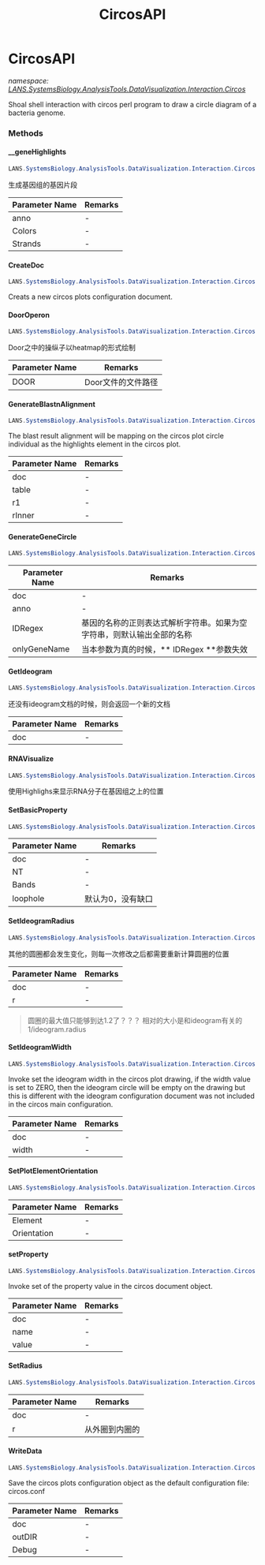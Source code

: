 ﻿---
title: CircosAPI
---

# CircosAPI
_namespace: [LANS.SystemsBiology.AnalysisTools.DataVisualization.Interaction.Circos](N-LANS.SystemsBiology.AnalysisTools.DataVisualization.Interaction.Circos.html)_

Shoal shell interaction with circos perl program to draw a circle diagram of a bacteria genome.

### Methods

#### __geneHighlights
```csharp
LANS.SystemsBiology.AnalysisTools.DataVisualization.Interaction.Circos.CircosAPI.__geneHighlights(System.Collections.Generic.IEnumerable{LANS.SystemsBiology.Assembly.NCBI.GenBank.CsvExports.GeneDumpInfo},System.Collections.Generic.Dictionary{System.String,System.String},LANS.SystemsBiology.ComponentModel.Loci.Strands)
```
生成基因组的基因片段

|Parameter Name|Remarks|
|--------------|-------|
|anno|-|
|Colors|-|
|Strands|-|


#### CreateDoc
```csharp
LANS.SystemsBiology.AnalysisTools.DataVisualization.Interaction.Circos.CircosAPI.CreateDoc
```
Creats a new circos plots configuration document.

#### DoorOperon
```csharp
LANS.SystemsBiology.AnalysisTools.DataVisualization.Interaction.Circos.CircosAPI.DoorOperon(System.String)
```
Door之中的操纵子以heatmap的形式绘制

|Parameter Name|Remarks|
|--------------|-------|
|DOOR|Door文件的文件路径|


#### GenerateBlastnAlignment
```csharp
LANS.SystemsBiology.AnalysisTools.DataVisualization.Interaction.Circos.CircosAPI.GenerateBlastnAlignment(LANS.SystemsBiology.AnalysisTools.DataVisualization.Interaction.Circos.Documents.Configurations.Circos,LANS.SystemsBiology.NCBI.Extensions.NCBIBlastResult.AlignmentTable,System.Double,System.Double,LANS.SystemsBiology.AnalysisTools.DataVisualization.Interaction.Circos.Documents.Karyotype.Highlights.IdentityColors)
```
The blast result alignment will be mapping on the circos plot circle individual as the highlights element in the circos plot.

|Parameter Name|Remarks|
|--------------|-------|
|doc|-|
|table|-|
|r1|-|
|rInner|-|


#### GenerateGeneCircle
```csharp
LANS.SystemsBiology.AnalysisTools.DataVisualization.Interaction.Circos.CircosAPI.GenerateGeneCircle(LANS.SystemsBiology.AnalysisTools.DataVisualization.Interaction.Circos.Documents.Configurations.Circos,System.Collections.Generic.IEnumerable{LANS.SystemsBiology.Assembly.NCBI.GenBank.CsvExports.GeneDumpInfo},System.Boolean,System.String,System.Boolean,System.Boolean,System.Boolean)
```


|Parameter Name|Remarks|
|--------------|-------|
|doc|-|
|anno|-|
|IDRegex|基因的名称的正则表达式解析字符串。如果为空字符串，则默认输出全部的名称|
|onlyGeneName|当本参数为真的时候，** IDRegex **参数失效|


#### GetIdeogram
```csharp
LANS.SystemsBiology.AnalysisTools.DataVisualization.Interaction.Circos.CircosAPI.GetIdeogram(LANS.SystemsBiology.AnalysisTools.DataVisualization.Interaction.Circos.Documents.Configurations.Circos)
```
还没有ideogram文档的时候，则会返回一个新的文档

|Parameter Name|Remarks|
|--------------|-------|
|doc|-|


#### RNAVisualize
```csharp
LANS.SystemsBiology.AnalysisTools.DataVisualization.Interaction.Circos.CircosAPI.RNAVisualize(LANS.SystemsBiology.AnalysisTools.DataVisualization.Interaction.Circos.Documents.Configurations.Circos,LANS.SystemsBiology.Assembly.NCBI.GenBank.TabularFormat.PTT)
```
使用Highlighs来显示RNA分子在基因组之上的位置

#### SetBasicProperty
```csharp
LANS.SystemsBiology.AnalysisTools.DataVisualization.Interaction.Circos.CircosAPI.SetBasicProperty(LANS.SystemsBiology.AnalysisTools.DataVisualization.Interaction.Circos.Documents.Configurations.Circos,LANS.SystemsBiology.SequenceModel.FASTA.FastaToken,System.Collections.Generic.IEnumerable{Microsoft.VisualBasic.ComponentModel.TripleKeyValuesPair},System.Int32)
```


|Parameter Name|Remarks|
|--------------|-------|
|doc|-|
|NT|-|
|Bands|-|
|loophole|默认为0，没有缺口|


#### SetIdeogramRadius
```csharp
LANS.SystemsBiology.AnalysisTools.DataVisualization.Interaction.Circos.CircosAPI.SetIdeogramRadius(LANS.SystemsBiology.AnalysisTools.DataVisualization.Interaction.Circos.Documents.Configurations.Ideogram,System.Double)
```
其他的圆圈都会发生变化，则每一次修改之后都需要重新计算圆圈的位置

|Parameter Name|Remarks|
|--------------|-------|
|doc|-|
|r|-|

> 
>  圆圈的最大值只能够到达1.2了？？？
>  相对的大小是和ideogram有关的
>  1/ideogram.radius
>  

#### SetIdeogramWidth
```csharp
LANS.SystemsBiology.AnalysisTools.DataVisualization.Interaction.Circos.CircosAPI.SetIdeogramWidth(LANS.SystemsBiology.AnalysisTools.DataVisualization.Interaction.Circos.Documents.Configurations.Ideogram,System.Int32)
```
Invoke set the ideogram width in the circos plot drawing, if the width value is set to ZERO,
 then the ideogram circle will be empty on the drawing but this is different with the ideogram
 configuration document was not included in the circos main configuration.

|Parameter Name|Remarks|
|--------------|-------|
|doc|-|
|width|-|


#### SetPlotElementOrientation
```csharp
LANS.SystemsBiology.AnalysisTools.DataVisualization.Interaction.Circos.CircosAPI.SetPlotElementOrientation(LANS.SystemsBiology.AnalysisTools.DataVisualization.Interaction.Circos.Documents.Configurations.Nodes.Plots.Plot,System.String)
```


|Parameter Name|Remarks|
|--------------|-------|
|Element|-|
|Orientation|-|


#### setProperty
```csharp
LANS.SystemsBiology.AnalysisTools.DataVisualization.Interaction.Circos.CircosAPI.setProperty(LANS.SystemsBiology.AnalysisTools.DataVisualization.Interaction.Circos.Documents.Configurations.Circos,System.String,System.String)
```
Invoke set of the property value in the circos document object.

|Parameter Name|Remarks|
|--------------|-------|
|doc|-|
|name|-|
|value|-|


#### SetRadius
```csharp
LANS.SystemsBiology.AnalysisTools.DataVisualization.Interaction.Circos.CircosAPI.SetRadius(LANS.SystemsBiology.AnalysisTools.DataVisualization.Interaction.Circos.Documents.Configurations.Circos,System.Collections.Generic.IEnumerable{System.Double[]})
```


|Parameter Name|Remarks|
|--------------|-------|
|doc|-|
|r|从外圈到内圈的|


#### WriteData
```csharp
LANS.SystemsBiology.AnalysisTools.DataVisualization.Interaction.Circos.CircosAPI.WriteData(LANS.SystemsBiology.AnalysisTools.DataVisualization.Interaction.Circos.Documents.Configurations.Circos,System.String,System.Boolean)
```
Save the circos plots configuration object as the default configuration file: circos.conf

|Parameter Name|Remarks|
|--------------|-------|
|doc|-|
|outDIR|-|
|Debug|-|





